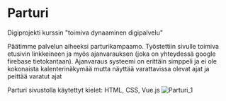 # Parturi

Digiprojekti kurssin "toimiva dynaaminen digipalvelu"

Päätimme palvelun aiheeksi parturikampaamo. Työstettiin sivulle toimiva etusivin linkkeineen ja myös ajanvarauksen (joka on yhteydessä google firebase tietokantaan). Ajanvaraus systeemi on erittäin simppeli ja ei ole kokonaista kalenterinäkymää mutta näyttää varattavissa olevat ajat ja peittää varatut ajat

Parturi sivustolla käytettyt kielet: HTML, CSS, Vue.js
![Parturi_1](https://user-images.githubusercontent.com/54435867/147855939-c8147888-074f-4b1e-89db-a394cecf1e7f.jpg)
